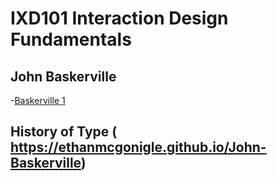 IXD101 Interaction Design Fundamentals
======================================

John Baskerville
----------------

-[Baskerville 1]( https://ethanmcgonigle.github.io/John-Baskerville/baskerville1.html)


History of Type ( https://ethanmcgonigle.github.io/John-Baskerville)
---------------